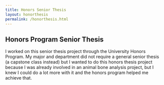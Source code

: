 ```yaml
---
title: Honors Senior Thesis
layout: honorthesis
permalink: /honorthesis.html
---
```


## Honors Program Senior Thesis

I worked on this senior thesis project through the University Honors Program. My major and department did not require a general senior thesis (a capstone class instead) but I wanted to do this honors thesis project because I was already involved in an animal bone analysis project, but I knew I could do a lot more with it and the honors program helped me achieve that.